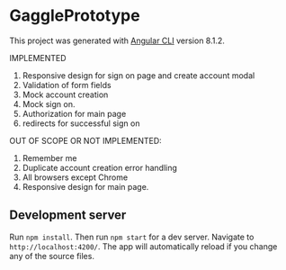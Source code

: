 # GagglePrototype

This project was generated with [Angular CLI](https://github.com/angular/angular-cli) version 8.1.2.

IMPLEMENTED
1. Responsive design for sign on page and create account modal
2. Validation of form fields
3. Mock account creation
4. Mock sign on.
5. Authorization for main page
6. redirects for successful sign on


OUT OF SCOPE OR NOT IMPLEMENTED: 
1. Remember me
2. Duplicate account creation error handling
3. All browsers except Chrome
4. Responsive design for main page.

## Development server
Run `npm install`.
Then run `npm start` for a dev server. Navigate to `http://localhost:4200/`. The app will automatically reload if you change any of the source files.
